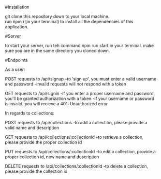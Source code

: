 #Installation

git clone this repository down to your local machine.  
run npm i (in your terminal) to install all the dependencies of this application. 

#Server

to start your server, run teh command npm run start in your terminal. make sure you are in the same directory you cloned down.  

#Endpoints

As a user:

POST requests to /api/signup
-to 'sign up', you must enter a valid username and password
-invalid requests will not respond with a token

GET requests to /api/signin
-if you enter a proper username and password, you'll be granted authorization with a token
-if your username or password is invalid, you will recieve a 401: Unauthorized error

In regards to collections:

POST requests to /api/collections
-to add a collection, please provide a valid name and description

GET requests to /api/collections/:collectionId
-to retrieve a collection, please provide the proper collection id

PUT requests to /api/collections/:collectionId
-to edit a collection, provide a proper collection id, new name and description

DELETE requests to /api/collections/:collectionId
-to delete a collection, please provide the collection id
